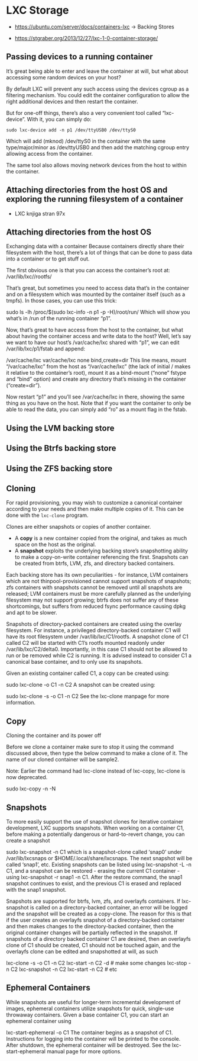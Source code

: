# LXC Storage

- https://ubuntu.com/server/docs/containers-lxc -> Backing Stores

- https://stgraber.org/2013/12/27/lxc-1-0-container-storage/

## Passing devices to a running container
It’s great being able to enter and leave the container at will, but what about accessing some random devices on your host?

By default LXC will prevent any such access using the devices cgroup as a filtering mechanism. You could edit the container configuration to allow the right additional devices and then restart the container.

But for one-off things, there’s also a very convenient tool called “lxc-device”.
With it, you can simply do:

`sudo lxc-device add -n p1 /dev/ttyUSB0 /dev/ttyS0`

Which will add (mknod) /dev/ttyS0 in the container with the same type/major/minor as /dev/ttyUSB0 and then add the matching cgroup entry allowing access from the container.

The same tool also allows moving network devices from the host to within the container.


## Attaching directories from the host OS and exploring the running filesystem of a container
- LXC knjiga stran 97x

## Attaching directories from the host OS

Exchanging data with a container
Because containers directly share their filesystem with the host, there’s a lot of things that can be done to pass data into a container or to get stuff out.

The first obvious one is that you can access the container’s root at:
/var/lib/lxc/<container name>/rootfs/

That’s great, but sometimes you need to access data that’s in the container and on a filesystem which was mounted by the container itself (such as a tmpfs). In those cases, you can use this trick:

sudo ls -lh /proc/$(sudo lxc-info -n p1 -p -H)/root/run/
Which will show you what’s in /run of the running container “p1”.

Now, that’s great to have access from the host to the container, but what about having the container access and write data to the host?
Well, let’s say we want to have our host’s /var/cache/lxc shared with “p1”, we can edit /var/lib/lxc/p1/fstab and append:

/var/cache/lxc var/cache/lxc none bind,create=dir
This line means, mount “/var/cache/lxc” from the host as “/var/cache/lxc” (the lack of initial / makes it relative to the container’s root), mount it as a bind-mount (“none” fstype and “bind” option) and create any directory that’s missing in the container (“create=dir”).

Now restart “p1” and you’ll see /var/cache/lxc in there, showing the same thing as you have on the host. Note that if you want the container to only be able to read the data, you can simply add “ro” as a mount flag in the fstab.

## Using the LVM backing store

## Using the Btrfs backing store

## Using the ZFS backing store


## Cloning
For rapid provisioning, you may wish to customize a canonical container according to your needs and then make multiple copies of it. This can be done with the `lxc-clone` program.

Clones are either snapshots or copies of another container. 
- A **copy** is a new container copied from the original, and takes as much space on the host as the original. 
- A **snapshot** exploits the underlying backing store’s snapshotting ability to make a copy-on-write container referencing the first. Snapshots can be created from btrfs, LVM, zfs, and directory backed containers. 


Each backing store has its own peculiarities - for instance, LVM containers which are not thinpool-provisioned cannot support snapshots of snapshots; zfs containers with snapshots cannot be removed until all snapshots are released; LVM containers must be more carefully planned as the underlying filesystem may not support growing; btrfs does not suffer any of these shortcomings, but suffers from reduced fsync performance causing dpkg and apt to be slower.

Snapshots of directory-packed containers are created using the overlay filesystem. For instance, a privileged directory-backed container C1 will have its root filesystem under /var/lib/lxc/C1/rootfs. A snapshot clone of C1 called C2 will be started with C1’s rootfs mounted readonly under /var/lib/lxc/C2/delta0. Importantly, in this case C1 should not be allowed to run or be removed while C2 is running. It is advised instead to consider C1 a canonical base container, and to only use its snapshots.

Given an existing container called C1, a copy can be created using:

sudo lxc-clone -o C1 -n C2
A snapshot can be created using:

sudo lxc-clone -s -o C1 -n C2
See the lxc-clone manpage for more information.

## Copy

Cloning the container and its power off

Before we clone a container make sure to stop it using the command discussed above, then type the below command to make a clone of it. The name of our cloned container will be sample2.

Note: Earlier the command had lxc-clone instead of lxc-copy, lxc-clone is now deprecated.

sudo lxc-copy -n <old container> -N <new container>


## Snapshots
To more easily support the use of snapshot clones for iterative container development, LXC supports snapshots. When working on a container C1, before making a potentially dangerous or hard-to-revert change, you can create a snapshot

sudo lxc-snapshot -n C1
which is a snapshot-clone called ‘snap0’ under /var/lib/lxcsnaps or $HOME/.local/share/lxcsnaps. The next snapshot will be called ‘snap1’, etc. Existing snapshots can be listed using lxc-snapshot -L -n C1, and a snapshot can be restored - erasing the current C1 container - using lxc-snapshot -r snap1 -n C1. After the restore command, the snap1 snapshot continues to exist, and the previous C1 is erased and replaced with the snap1 snapshot.

Snapshots are supported for btrfs, lvm, zfs, and overlayfs containers. If lxc-snapshot is called on a directory-backed container, an error will be logged and the snapshot will be created as a copy-clone. The reason for this is that if the user creates an overlayfs snapshot of a directory-backed container and then makes changes to the directory-backed container, then the original container changes will be partially reflected in the snapshot. If snapshots of a directory backed container C1 are desired, then an overlayfs clone of C1 should be created, C1 should not be touched again, and the overlayfs clone can be edited and snapshotted at will, as such

lxc-clone -s -o C1 -n C2
lxc-start -n C2 -d # make some changes
lxc-stop -n C2
lxc-snapshot -n C2
lxc-start -n C2 # etc



## Ephemeral Containers
While snapshots are useful for longer-term incremental development of images, ephemeral containers utilize snapshots for quick, single-use throwaway containers. Given a base container C1, you can start an ephemeral container using

lxc-start-ephemeral -o C1
The container begins as a snapshot of C1. Instructions for logging into the container will be printed to the console. After shutdown, the ephemeral container will be destroyed. See the lxc-start-ephemeral manual page for more options.